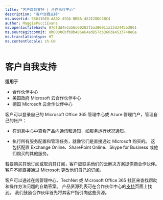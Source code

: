 ```yaml
---
title: "客户自我支持 | 合作伙伴中心"
description: "客户自我支持"
ms.assetid: 980116E0-AA02-45DA-BBBA-482E28DC8BC4
author: MaggiePucciEvans
ms.openlocfilehash: 87dfdd4e3a56c60282f5a386011a23d3445b3001
ms.sourcegitcommit: 0b00306bfb0b406e64ad857cb360de4533740e6a
ms.translationtype: HT
ms.contentlocale: zh-CN
---
```

# <a name="customer-self-support"></a>客户自我支持

**适用于**

-  合作伙伴中心
-  美国政府 Microsoft 云合作伙伴中心
-  德国 Microsoft 云合作伙伴中心

客户可以登录自己的 Microsoft Office 365 管理中心或 Azure 管理门户，管理自己的帐户：

-   在消息中心中查看产品内通讯和通知，如服务运行状况通知。

-   执行所有服务配置和管理任务，就像它们是直接通过 Microsoft 购买的。 这包括配置 Exchange Online、SharePoint Online、Skype for Business 或他们购买的其他服务。

若要购买其他订阅或取消其订阅，客户应联系他们的云解决方案提供商合作伙伴。 客户不能直接通过 Microsoft 更改他们自己的订阅。

客户可以通过在线管理中心、TechNet 或 Microsoft Office 365 社区来查找帮助和操作方法问题的自助答案。 产品资源列表可在合作伙伴中心的[支持](https://partnercenter.microsoft.com/partner/support)页面上找到。 我们鼓励合作伙伴首先将其客户指引向这些资源。

 

 



